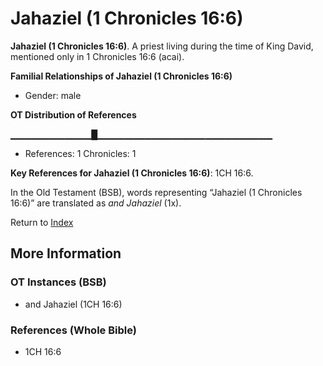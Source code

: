 # Jahaziel (1 Chronicles 16:6)
**Jahaziel (1 Chronicles 16:6)**. 
A priest living during the time of King David, mentioned only in 1 Chronicles 16:6 (acai). 




**Familial Relationships of Jahaziel (1 Chronicles 16:6)**


* Gender: male


**OT Distribution of References**

▁▁▁▁▁▁▁▁▁▁▁▁█▁▁▁▁▁▁▁▁▁▁▁▁▁▁▁▁▁▁▁▁▁▁▁▁▁▁
* References: 1 Chronicles: 1



**Key References for Jahaziel (1 Chronicles 16:6)**: 
1CH 16:6. 


In the Old Testament (BSB), words representing “Jahaziel (1 Chronicles 16:6)” are translated as 
*and Jahaziel* (1x). 




Return to [Index](00-Index.md)

## More Information

### OT Instances (BSB)

* and Jahaziel (1CH 16:6)



### References (Whole Bible)

* 1CH 16:6




